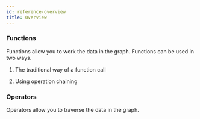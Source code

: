 ```yaml
---
id: reference-overview
title: Overview
---
```


### Functions

Functions allow you to work the data in the graph. Functions can be used in two ways.

1. The traditional way of a function call

1. Using operation chaining

### Operators

Operators allow you to traverse the data in the graph.
